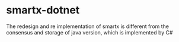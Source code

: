 # smartx-dotnet
The redesign and re implementation of smartx is different from the consensus and storage of java version, which is implemented by C#



